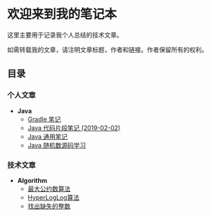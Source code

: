 # 欢迎来到我的笔记本

这里主要用于记录我个人总结的技术文章。

如需转载我的文章，请注明文章标题，作者和链接。作者保留所有的权利。

## 目录

### 个人文章

* **Java**
  * [Gradle 笔记](https://github.com/bourne7/bourne7.github.io/blob/master/目录/个人文章/java/gradle-notes.md)
  * [Java 代码片段笔记 (2019-02-02)](https://github.com/bourne7/bourne7.github.io/blob/master/目录/个人文章/java/java-dai-ma-pian-duan-bi-ji.md)
  * [Java 通用笔记](https://github.com/bourne7/bourne7.github.io/blob/master/目录/个人文章/java/java-general-notes.md)
  * [Java 随机数源码学习](https://github.com/bourne7/bourne7.github.io/blob/master/目录/个人文章/java/java-jdk-random-nextint.md)

### 技术文章

* **Algorithm**
  * [最大公约数算法](https://github.com/bourne7/bourne7.github.io/blob/master/目录/技术文章/algorithm/algorithm-gcd.md)
  * [HyperLogLog算法](https://github.com/bourne7/bourne7.github.io/blob/master/目录/技术文章/algorithm/algorithm-hyperloglog.md)
  * [找出缺失的整数](https://github.com/bourne7/bourne7.github.io/blob/master/目录/技术文章/algorithm/find-missing-integer.md)
